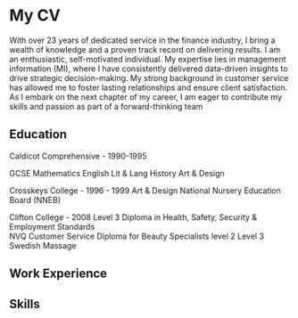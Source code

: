 # My CV
With over 23 years of dedicated service in the finance industry, I bring a wealth of knowledge and a proven track record on delivering results. I am an enthusiastic, self-motivated individual. My expertise lies in management information (MI), where I have consistently delivered data-driven insights to drive strategic decision-making. My strong background in customer service has allowed me to foster lasting relationships and ensure client satisfaction. As I embark on the next chapter of my career, I am eager to contribute my skills and passion as part of a forward-thinking team

## Education
Caldicot Comprehensive - 1990-1995

GCSE
Mathematics 
English Lit & Lang 
History 
Art & Design 

Crosskeys College - 1996 - 1999
Art & Design 
National Nursery Education Board (NNEB)

Clifton College - 2008
Level 3 Diploma in Health, Safety, Security & Employment Standards  
NVQ Customer Service 
Diploma for Beauty Specialists level 2 
Level 3 Swedish Massage

## Work Experience

## Skills
